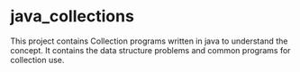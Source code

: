 # java_collections


This project contains Collection programs written in java to understand the concept.
It contains the data structure problems and common programs for collection use.
